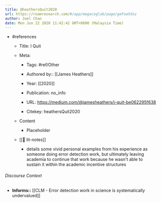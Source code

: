 ```yaml
---
title: @heathersQuit2020
url: https://roamresearch.com/#/app/megacoglab/page/geFaa5dsz
author: Joel Chan
date: Mon Jun 22 2020 11:42:42 GMT+0800 (Malaysia Time)
---
```


- #references

    - Title: I Quit

    - Meta:

        - Tags: #ref/Other

        - Authored by::  [[James Heathers]]

        - Year: [[2020]]

        - Publication: no_info

        - URL: https://medium.com/@jamesheathers/i-quit-be062295f638

        - Citekey: heathersQuit2020

    - Content

        - Placeholder

    - [[📝 lit-notes]]

        - details some vivid personal examples from his experience as someone doing error detection work, but ultimately leaving academia to continue that work because he wasn't able to sustain it within the academic incentive structures

###### Discourse Context

- **Informs::** [[CLM - Error detection work in science is systematically undervalued]]
